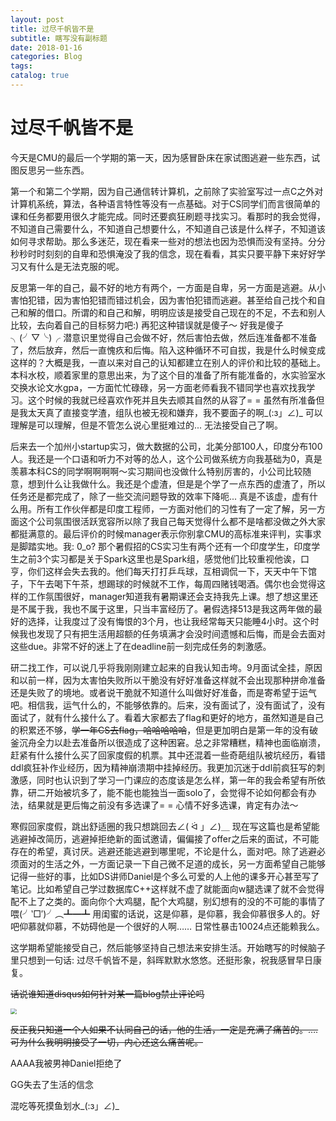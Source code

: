 ```yaml
---
layout: post
title: 过尽千帆皆不是
subtitle: 瞎写没有副标题
date: 2018-01-16
categories: Blog
tags: 
catalog: true
---
```


# 过尽千帆皆不是

今天是CMU的最后一个学期的第一天，因为感冒卧床在家试图逃避一些东西，试图反思另一些东西。

第一个和第二个学期，因为自己通信转计算机，之前除了实验室写过一点C之外对计算机系统，算法，各种语言特性等没有一点基础。对于CS同学们而言很简单的课和任务都要用很久才能完成。同时还要疯狂刷题寻找实习。看那时的我会觉得，不知道自己需要什么，不知道自己想要什么，不知道自己该是什么样子，不知道该如何寻求帮助。那么多迷茫，现在看来一些对的想法也因为恐惧而没有坚持。分分秒秒时时刻刻的自卑和恐惧淹没了我的信念，现在看看，其实只要平静下来好好学习又有什么是无法克服的呢。

反思第一年的自己，最不好的地方有两个，一方面是自卑，另一方面是逃避。从小害怕犯错，因为害怕犯错而错过机会，因为害怕犯错而逃避。甚至给自己找个和自己和解的借口。所谓的和自己和解，明明应该是接受自己现在的不足，不去和别人比较，去向着自己的目标努力吧:) 再犯这种错误就是傻子～ 好我是傻子╮(╯▽╰)╭ 潜意识里觉得自己会做不好，然后害怕去做，然后连准备都不准备了，然后放弃，然后一直愧疚和后悔。陷入这种循环不可自拔，我是什么时候变成这样的？大概是我，一直以来对自己的认知都建立在别人的评价和比较的基础上。本科水校，顺着家里的意思出来，为了这个目的准备了所有能准备的，水实验室水交换水论文水gpa，一方面忙忙碌碌，另一方面老师看我不错同学也喜欢找我学习。这个时候的我就已经喜欢作死并且失去顺其自然的从容了= = 虽然有所准备但是我太天真了直接变学渣，组队也被无视和嫌弃，我不要面子的啊\_(:з」∠)\_ 可以理解是可以理解，但是不管怎么说心里挺难过的... 无法接受自己了啊。

后来去一个加州小startup实习，做大数据的公司，北美分部100人，印度分布100人。我还是一个口语和听力不对等的怂人，这个公司做系统方向我基础为0，真是羡慕本科CS的同学啊啊啊啊～实习期间也没做什么特别厉害的，小公司比较随意，想到什么让我做什么。我还是个虚渣，但是是个学了一点东西的虚渣了，所以任务还是都完成了，除了一些交流问题导致的效率下降呃... 真是不该虚，虚有什么用。所有工作伙伴都是印度工程师，一方面对他们的习性有了一定了解，另一方面这个公司氛围很活跃宽容所以除了我自己每天觉得什么都不是啥都没做之外大家都挺满意的。最后评价的时候manager表示你别拿CMU的高标准来评判，实事求是脚踏实地。我: 0_o? 那个暑假招的CS实习生有两个还有一个印度学生，印度学生之前3个实习都是关于Spark这里也是Spark组，感觉他们比较重视他诶，口亨，你们这样会失去我的。他们每天打打乒乓球，互相调侃一下，天天中午下馆子，下午去喝下午茶，想踢球的时候就不工作，每周四赌钱喝酒。偶尔也会觉得这样的工作氛围很好，manager知道我有暑期课还会支持我先上课。想了想这里还是不属于我，我也不属于这里，只当丰富经历了。暑假选择513是我这两年做的最好的选择，让我度过了没有悔恨的3个月，也让我经常每天只能睡4小时。这个时候我也发现了只有把生活用超额的任务填满才会没时间遗憾和后悔，而是会去面对这些due。非常不好的迷上了在deadline前一刻完成任务的刺激感。

研二找工作，可以说几乎将我刚刚建立起来的自我认知击垮。9月面试全挂，原因和以前一样，因为太害怕失败所以干脆没有好好准备这样就不会出现那种拼命准备还是失败了的境地。或者说干脆就不知道什么叫做好好准备，而是寄希望于运气吧。相信我，运气什么的，不能够依靠的。后来，没有面试了，没有面试了，没有面试了，就有什么接什么了。看着大家都去了flag和更好的地方，虽然知道是自己的积累还不够，~~学一年CS去flag，哈哈哈哈哈~~，但是更加明白是第一年的没有破釜沉舟全力以赴去准备所以很造成了这种困窘。总之非常糟糕，精神也面临崩溃，赶紧有什么接什么买了回家度假的机票。其中还混着一些奇葩组队被坑经历，看错ddl疯狂补作业经历，因为精神崩溃期中挂掉经历。我更加沉迷于ddl前疯狂写的刺激感，同时也认识到了学习一门课应的态度该是怎么样，第一年的我会希望有所依靠，研二开始被坑多了，能不能也能独当一面solo了，会觉得不论如何都会有办法，结果就是更后悔之前没有多选课了= = 心情不好多选课，肯定有办法～

寒假回家度假，跳出舒适圈的我只想跳回去∠( ᐛ 」∠)＿ 现在写这篇也是希望能逃避掉改简历，逃避掉拒绝新的面试邀请，偏偏接了offer之后来的面试，不可能存在的希望，真讨厌。逃避还能逃避到哪里呢，不论是什么，面对吧。除了逃避必须面对的生活之外，一方面记录一下自己微不足道的成长，另一方面希望自己能够记得一些好的事，比如DS讲师Daniel是个多么可爱的人上他的课多开心甚至写了笔记。比如希望自己学过数据库C++这样就不虚了就能面向w腿选课了就不会觉得配不上了之类的。面向你个大鸡腿，配个大鸡腿，别幻想有的没的不可能的事情了喂(╯‵□′)╯︵┻━┻ 用闺蜜的话说，这是仰慕，是仰慕，我会仰慕很多人的。好吧仰慕就仰慕，不妨碍他是一个很好的人啊…… 日常性暴击10024点还能赖我么。

这学期希望能接受自己，然后能够坚持自己想法来安排生活。开始瞎写的时候脑子里只想到一句话: 过尽千帆皆不是，斜晖默默水悠悠。还挺形象，祝我感冒早日康复。

~~话说谁知道disqus如何针对某一篇blog禁止评论吗~~

<img src="https://raw.githubusercontent.com/YijiaJin/Plot/master/hqdefault.jpg" style="zoom:60%">

















~~反正我只知道一个人如果不认同自己的话，他的生活，一定是充满了痛苦的。….可为什么我明明接受了一切，内心还这么痛苦呢。~~

AAAA我被男神Daniel拒绝了

GG失去了生活的信念

混吃等死摸鱼划水_(:з」∠)\_	